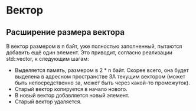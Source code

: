 # Вектор  

## Расширение размера вектора
В вектор размером в n байт, уже полностью заполненный, пытаются добавить ещё один элемент.
Это приводит, согласно реализации std::vector, к следующим шагам:
* Выделяется память, размером в 2 * n байт. Скорее всего, она будет выделена в адресном пространстве ЗА текущим вектором (может быть непосредственно за, может быть через какой-то промежуток).
* Старый вектор копируется в начало нового.
* В новый вектор добавляется новый элемент.
* Старый вектор удаляется.
